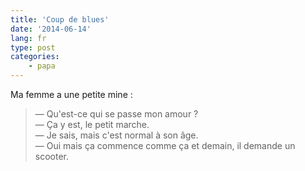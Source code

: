 ```yaml
---
title: 'Coup de blues'
date: '2014-06-14'
lang: fr
type: post
categories:
    - papa
---
```


Ma femme a une petite mine :

> — Qu'est-ce qui se passe mon amour ?  
> — Ça y est, le petit marche.  
> — Je sais, mais c'est normal à son âge.  
> — Oui mais ça commence comme ça et demain, il demande un scooter.


